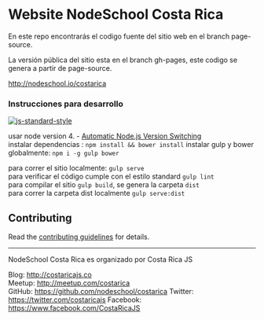 Website NodeSchool Costa Rica
=========

En este repo encontrarás el codigo fuente del sitio web en el branch page-source.

La versión pública del sitio esta en el branch gh-pages, este codigo se genera a partir de page-source.

http://nodeschool.io/costarica  

### Instrucciones para desarrollo

[![js-standard-style](https://img.shields.io/badge/code%20style-standard-brightgreen.svg)](http://standardjs.com/)

usar node version 4. - [Automatic Node.js Version Switching](http://gaboesquivel.com/blog/2015/automatic-node-dot-js-version-switching/)  
instalar dependencias :  `npm install && bower install`
instalar gulp y bower globalmente: `npm i -g gulp bower`  

para correr el sitio localmente: `gulp serve`  
para verificar el código cumple con el estilo standard `gulp lint`  
para compilar el sitio `gulp build`, se genera la carpeta `dist`  
para correr la carpeta dist localmente `gulp serve:dist`  

## Contributing

Read the [contributing guidelines](CONTRIBUTING.md) for details.

-----

NodeSchool Costa Rica es organizado por Costa Rica JS

Blog: http://costaricajs.co  
Meetup: http://meetup.com/costarica  
GitHub: https://github.com/nodeschool/costarica
Twitter: https://twitter.com/costaricajs
Facebook: https://www.facebook.com/CostaRicaJS
